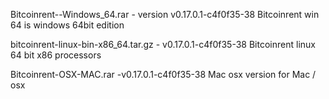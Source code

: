 

Bitcoinrent--Windows_64.rar - version v0.17.0.1-c4f0f35-38 Bitcoinrent win 64 is windows 64bit edition

bitcoinrent-linux-bin-x86_64.tar.gz - v0.17.0.1-c4f0f35-38 Bitcoinrent linux 64 bit x86 processors 

Bitcoinrent-OSX-MAC.rar -v0.17.0.1-c4f0f35-38 Mac osx version for Mac / osx
